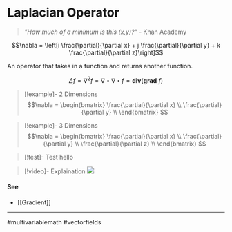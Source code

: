 # Laplacian Operator
> *"How much of a minimum is this ($x$,$y$)?"*
> \- Khan Academy

$$\nabla = \left[i \frac{\partial}{\partial x} +  j \frac{\partial}{\partial y} + k \frac{\partial}{\partial z}\right]$$

An operator that takes in a function and returns another function.

$$\Delta f = \nabla^{2}f = \nabla \bullet \nabla \bullet f = \mathbf{div}(\mathbf{grad}\ f)$$

>[!example]- 2 Dimensions
>$$\nabla = 
>\begin{bmatrix}
>\frac{\partial}{\partial x} \\
>\frac{\partial}{\partial y} \\
>\end{bmatrix}
>$$

>[!example]- 3 Dimensions
>$$\nabla = 
\begin{bmatrix}
\frac{\partial}{\partial x} \\
\frac{\partial}{\partial y} \\
\frac{\partial}{\partial z} \\
\end{bmatrix}
$$

>[!test]- Test
>hello

>[!video]- Explaination
>![](https://www.youtube.com/watch?v=EW08rD-GFh0&list=PLSQl0a2vh4HC5feHa6Rc5c0wbRTx56nF7&index=65)

#### See
- [[Gradient]]

---
#multivariablemath #vectorfields